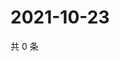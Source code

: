 # 2021-10-23

共 0 条

<!-- BEGIN WEIBO -->
<!-- 最后更新时间 Sat Oct 23 2021 00:12:31 GMT+0800 (China Standard Time) -->

<!-- END WEIBO -->
